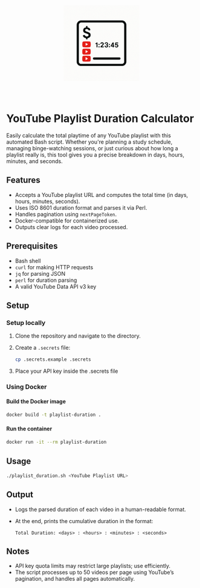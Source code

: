 <h1 align="center">
<img src="doc/_static/logo.png" width="200">
</h1><br>

# YouTube Playlist Duration Calculator

Easily calculate the total playtime of any YouTube playlist with this automated Bash script. Whether you're planning a study schedule, managing binge-watching sessions, or just curious about how long a playlist really is, this tool gives you a precise breakdown in days, hours, minutes, and seconds.

## Features

* Accepts a YouTube playlist URL and computes the total time (in days, hours, minutes, seconds).
* Uses ISO 8601 duration format and parses it via Perl.
* Handles pagination using `nextPageToken`.
* Docker-compatible for containerized use.
* Outputs clear logs for each video processed.

## Prerequisites

* Bash shell
* `curl` for making HTTP requests
* `jq` for parsing JSON
* `perl` for duration parsing
* A valid YouTube Data API v3 key

## Setup

### Setup locally

1. Clone the repository and navigate to the directory.
2. Create a `.secrets` file:

    ```bash
    cp .secrets.example .secrets
    ```
3. Place your API key inside the .secrets file

### Using Docker

#### Build the Docker image

```bash
docker build -t playlist-duration .
```

#### Run the container

```bash
docker run -it --rm playlist-duration
```

## Usage

```bash
./playlist_duration.sh <YouTube Playlist URL>
```

## Output
* Logs the parsed duration of each video in a human-readable format.
* At the end, prints the cumulative duration in the format:

  ```
  Total Duration: <days> : <hours> : <minutes> : <seconds>
  ```

## Notes

* API key quota limits may restrict large playlists; use efficiently.
* The script processes up to 50 videos per page using YouTube’s pagination, and handles all pages automatically.

